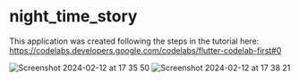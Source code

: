 # night_time_story

This application was created following the steps in the tutorial here: https://codelabs.developers.google.com/codelabs/flutter-codelab-first#0

![Screenshot 2024-02-12 at 17 35 50](https://github.com/Codelicious-Oda-x-DNB/codelicious-event-tasks/assets/90447375/d3398dc3-61ed-4131-996d-549c685b0b28)
![Screenshot 2024-02-12 at 17 38 21](https://github.com/Codelicious-Oda-x-DNB/codelicious-event-tasks/assets/90447375/d6e4df52-b677-4996-8e7f-dc3b3ca7a251)
